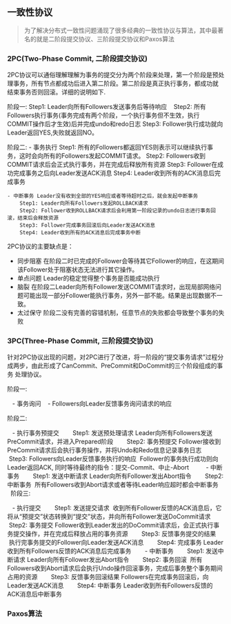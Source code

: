 ## 一致性协议
>为了解决分布式一致性问题涌现了很多经典的一致性协议与算法，其中最著名的就是二阶段提交协议、三阶段提交协议和Paxos算法

### 2PC(Two-Phase Commit, 二阶段提交协议)
2PC协议可以通俗理解理解为事务的提交分为两个阶段来处理，第一个阶段是预处理事务，所有节点都成功后进入第二阶段。第二阶段是真正执行事务，都成功就
结束事务否则回滚。详细的说明如下.

阶段一:
    Step1: Leader向所有Followers发送事务后等待响应
    Step2: 所有Followers执行事务(事务完成有两个阶段，一个执行事务但不生效，执行COMMIT操作后才生效)后并完成undo和redo日志
    Step3: Follower执行成功就向Leader返回YES,失败就返回NO。
    
    
阶段二:
    - 事务执行
        Step1: 所有的Followers都返回YES则表示可以继续执行事务，这时会向所有的Followers发起COMMIT请求。
        Step2: Followers收到COMMIT请求后会正式执行事务，并在完成后释放所有资源
        Step3: Follower在成功完成事务之后向Leader发送ACK消息
        Step4: Leader收到所有的ACK消息后完成事务
        
    - 中断事务 Leader没有收到全部的YES响应或者等待超时之后，就会发起中断事务
        Step1: Leader向所有Followers发起ROLLBACK请求
        Step2: Follower收到ROLLBACK请求后会利用第一阶段记录的undo日志进行事务回滚，结束后会释放资源
        Step3: Follower完成事务回滚后向Leader发送ACK消息
        Step4: Leader收到所有的ACK消息后完成事务中断


2PC协议的主要缺点是：

- 同步阻塞  在阶段二时已完成的Follower会等待其它Follower的响应，在这期间该Follower处于阻塞状态无法进行其它操作。
- 单点问题  Leader的稳定觉得整个事务是否能成功执行
- 脑裂  在阶段二Leader向所有Follower发送COMMIT请求时，出现局部网络问题可能出现一部分Follower能执行事务，另外一部不能。结果是出现数据不一致。
- 太过保守   阶段二没有完善的容错机制，任意节点的失败都会导致整个事务的失败

### 3PC(Three-Phase Commit, 三阶段提交协议)
针对2PC协议出现的问题，对2PC进行了改进，将一阶段的“提交事务请求”过程分成两步，由此形成了CanCommit、PreCommit和DoCommit的三个阶段组成的事务
处理协议。

阶段一:

    - 事务询问
    - Followers向Leader反馈事务询问请求的响应
    
阶段二:

    - 执行事务预提交
        Step1: 发送预处理请求  Leader向所有Followers发送PreCommit请求，并进入Prepared阶段
        Step2: 事务预提交  Follower接收到PreCommit请求后会执行事务操作，并将Undo和Redo信息记录事务日志
        Step3: Followers向Leader反馈事务执行的响应  Follower的事务执行成功则向Leader返回ACK, 同时等待最终的指令：提交-Commit、中止-Abort
       
    - 中断事务
        Step1: 发送中断请求  Leader向所有Follower发出Abort指令
        Step2: 中断事务  所有Followers收到Abort请求或者等待Leader响应超时都会中断事务
    
阶段三:
    
    - 执行提交
        Step1: 发送提交请求  收到所有Follower反馈的ACK消息后，它将从“预提交”状态转换到“提交”状态，并向所有Follower发送DoCommit请求
        Step2: 事务提交 Follower收到Leader发出的DoCommit请求后，会正式执行事务提交操作，并在完成后释放占用的事务资源
        Step3: 反馈事务提交的结果  执行完事务提交的Follower向Leader发送ACK消息
        Step4: 完成事务  Leader收到所有Followers反馈的ACK消息后完成事务
     
    - 中断事务
        Step1: 发送中断请求  Leader向所有Follower发出Abort指令
        Step2: 事务回滚  所有Followers收到Abort请求后会执行Undo操作回滚事务，完成后事务整个事务期间占用的资源
        Step3: 反馈事务回滚结果 Followers在完成事务回滚后，向Leader发送ACK消息
        Step4: 中断事务 Leader收到所有Followers反馈的ACK消息后中断事务

### Paxos算法
